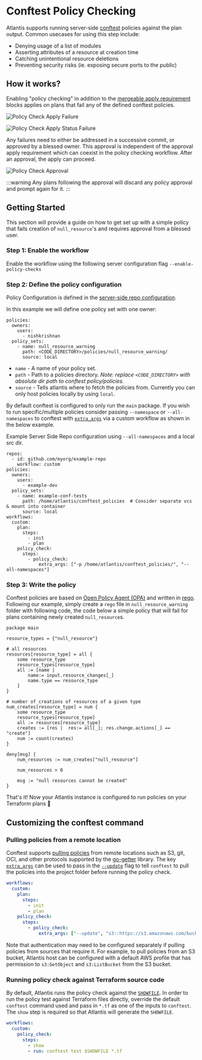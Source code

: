 # Conftest Policy Checking

Atlantis supports running server-side [conftest](https://www.conftest.dev/) policies against the plan output. Common usecases
for using this step include:

- Denying usage of a list of modules
- Asserting attributes of a resource at creation time
- Catching unintentional resource deletions
- Preventing security risks (ie. exposing secure ports to the public)

## How it works?

Enabling "policy checking" in addition to the [mergeable apply requirement](https://www.runatlantis.io/docs/apply-requirements.html#supported-requirements) blocks applies on plans that fail any of the defined conftest policies.

![Policy Check Apply Failure](./images/policy-check-apply-failure.png)

![Policy Check Apply Status Failure](./images/policy-check-apply-status-failure.png)

Any failures need to either be addressed in a successive commit, or approved by a blessed owner. This approval is independent of the approval apply requirement which can coexist in the policy checking workflow. After an approval, the apply can proceed.

![Policy Check Approval](./images/policy-check-approval.png)

:::warning
Any plans following the approval will discard any policy approval and prompt again for it.
:::

## Getting Started

This section will provide a guide on how to get set up with a simple policy that fails creation of `null_resource`'s and requires approval from a blessed user.

### Step 1: Enable the workflow

Enable the workflow using the following server configuration flag `--enable-policy-checks`

### Step 2: Define the policy configuration

Policy Configuration is defined in the [server-side repo configuration](https://www.runatlantis.io/docs/server-side-repo-config.html#reference).

In this example we will define one policy set with one owner:

```
policies:
  owners:
    users:
      - nishkrishnan
  policy_sets:
    - name: null_resource_warning
      path: <CODE_DIRECTORY>/policies/null_resource_warning/
      source: local
```

- `name` - A name of your policy set.
- `path` - Path to a policies directory. *Note: replace `<CODE_DIRECTORY>` with absolute dir path to conftest policy/policies.*
- `source` - Tells atlantis where to fetch the policies from. Currently you can only host policies locally by using `local`.

By default conftest is configured to only run the `main` package. If you wish to run specific/multiple policies consider passing `--namespace` or `--all-namespaces` to conftest with [`extra_args`](https://www.runatlantis.io/docs/custom-workflows.html#adding-extra-arguments-to-terraform-commands) via a custom workflow as shown in the below example.

Example Server Side Repo configuration using `--all-namespaces` and a local src dir.

```
repos:
  - id: github.com/myorg/example-repo
    workflow: custom
policies:
  owners:
    users:
      - example-dev
  policy_sets:
    - name: example-conf-tests
      path: /home/atlantis/conftest_policies  # Consider separate vcs & mount into container
      source: local
workflows:
  custom:
    plan:
      steps:
        - init
        - plan
    policy_check:
      steps:
        - policy_check:
            extra_args: ["-p /home/atlantis/conftest_policies/", "--all-namespaces"]
```

### Step 3: Write the policy

Conftest policies are based on [Open Policy Agent (OPA)](https://www.openpolicyagent.org/) and written in [rego](https://www.openpolicyagent.org/docs/latest/policy-language/#what-is-rego). Following our example, simply create a `rego` file in `null_resource_warning` folder with following code, the code below a simple policy that will fail for plans containing newly created `null_resource`s.

```
package main

resource_types = {"null_resource"}

# all resources
resources[resource_type] = all {
    some resource_type
    resource_types[resource_type]
    all := [name |
        name:= input.resource_changes[_]
        name.type == resource_type
    ]
}

# number of creations of resources of a given type
num_creates[resource_type] = num {
    some resource_type
    resource_types[resource_type]
    all := resources[resource_type]
    creates := [res |  res:= all[_]; res.change.actions[_] == "create"]
    num := count(creates)
}

deny[msg] {
    num_resources := num_creates["null_resource"]

    num_resources > 0

    msg := "null resources cannot be created"
}

```

That's it! Now your Atlantis instance is configured to run policies on your Terraform plans 🎉

## Customizing the conftest command

### Pulling policies from a remote location

Conftest supports [pulling policies](https://www.conftest.dev/sharing/#pulling) from remote locations such as S3, git, OCI, and other protocols supported by the [go-getter](https://github.com/hashicorp/go-getter) library. The key [`extra_args`](https://www.runatlantis.io/docs/custom-workflows.html#adding-extra-arguments-to-terraform-commands) can be used to pass in the [`--update`](https://www.conftest.dev/sharing/#-update-flag) flag to tell `conftest` to pull the policies into the project folder before running the policy check.

```yaml
workflows:
  custom:
    plan:
      steps:
        - init
        - plan
    policy_check:
      steps:
        - policy_check:
            extra_args: ["--update", "s3::https://s3.amazonaws.com/bucket/foo"]
```

Note that authentication may need to be configured separately if pulling policies from sources that require it. For example, to pull policies from an S3 bucket, Atlantis host can be configured with a default AWS profile that has permission to `s3:GetObject` and `s3:ListBucket` from the S3 bucket.

### Running policy check against Terraform source code

By default, Atlantis runs the policy check against the [`SHOWFILE`](https://www.runatlantis.io/docs/custom-workflows.html#custom-run-command). In order to run the policy test against Terraform files directly, override the default `conftest` command used and pass in `*.tf` as one of the inputs to `conftest`. The `show` step is required so that Atlantis will generate the `SHOWFILE`.

```yaml
workflows:
  custom:
    policy_check:
      steps:
        - show
        - run: conftest test $SHOWFILE *.tf
```
